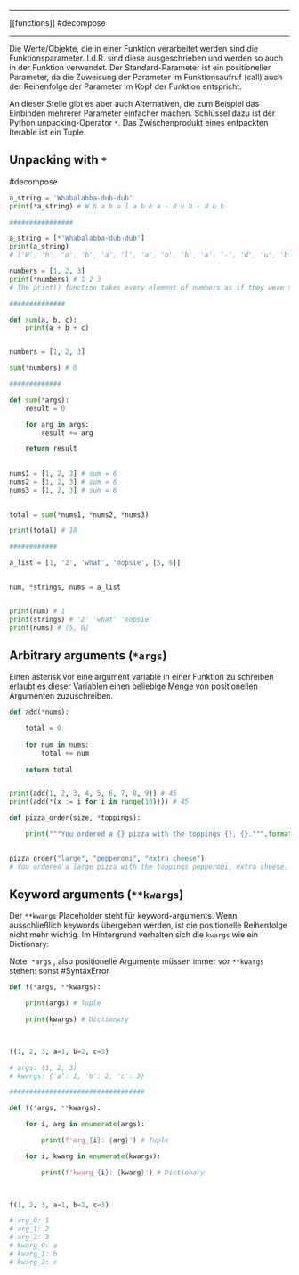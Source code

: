 ___
[[functions]]
#decompose
___
Die Werte/Objekte, die in einer Funktion verarbeitet werden sind die Funktionsparameter. 
I.d.R. sind diese ausgeschrieben und werden so auch in der Funktion verwendet.
Der Standard-Parameter ist ein positioneller Parameter, da die Zuweisung der Parameter im Funktionsaufruf (call) auch der Reihenfolge der Parameter im Kopf der Funktion entspricht.

An dieser Stelle gibt es aber auch Alternativen, die zum Beispiel das Einbinden mehrerer Parameter einfacher machen. Schlüssel dazu ist der Python unpacking-Operator `*`. Das Zwischenprodukt eines entpackten Iterable ist ein Tuple.

## Unpacking with `*`
#decompose 
```python
a_string = 'Whabalabba-dub-dub'
print(*a_string) # W h a b a l a b b a - d u b - d u b

################ 

a_string = [*'Whabalabba-dub-dub']
print(a_string)
# ['W', 'h', 'a', 'b', 'a', 'l', 'a', 'b', 'b', 'a', '-', 'd', 'u', 'b', '-', 'd', 'u', 'b']
```

```python
numbers = [1, 2, 3]
print(*numbers) # 1 2 3
# The print() function takes every element of numbers as if they were single arguments

##############

def sum(a, b, c):
	print(a + b + c)


numbers = [1, 2, 3]

sum(*numbers) # 6

#############

def sum(*args):
    result = 0

    for arg in args:
        result += arg

    return result
  
  
nums1 = [1, 2, 3] # sum = 6
nums2 = [1, 2, 3] # sum = 6
nums3 = [1, 2, 3] # sum = 6

  
total = sum(*nums1, *nums2, *nums3)

print(total) # 18

############

a_list = [1, '2', 'what', 'oopsie', [5, 6]]
  

num, *strings, nums = a_list


print(num) # 1
print(strings) # '2' 'what' 'oopsie'
print(nums) # [5, 6]
```

## Arbitrary arguments (`*args`)
Einen asterisk vor eine argument variable in einer Funktion zu schreiben erlaubt es dieser Variablen einen beliebige Menge von positionellen Argumenten zuzuschreiben.

```python
def add(*nums):

	total = 0
	
	for num in nums:
		total += num
		
	return total


print(add(1, 2, 3, 4, 5, 6, 7, 8, 9)) # 45
print(add(*(x := i for i in range(10)))) # 45
```

```python
def pizza_order(size, *toppings):

    print("""You ordered a {} pizza with the toppings {}, {}.""".format(size, *toppings))

  
pizza_order("large", "pepperoni", "extra cheese")
# You ordered a large pizza with the toppings pepperoni, extra cheese.
```

## Keyword arguments (`**kwargs`)

Der `**kwargs` Placeholder steht für keyword-arguments. Wenn ausschließlich keywords übergeben werden, ist die positionelle Reihenfolge nicht mehr  wichtig. Im Hintergrund verhalten sich die `kwargs` wie ein Dictionary:

Note: `*args` , also positionelle Argumente müssen immer vor `**kwargs` stehen: sonst #SyntaxError 

```python
def f(*args, **kwargs):

    print(args) # Tuple

    print(kwargs) # Dictionary

  

f(1, 2, 3, a=1, b=2, c=3)

# args: (1, 2, 3)
# kwargs: {'a': 1, 'b': 2, 'c': 3}

##################################

def f(*args, **kwargs):

    for i, arg in enumerate(args):

        print(f'arg_{i}: {arg}') # Tuple

    for i, kwarg in enumerate(kwargs):

        print(f'kwarg_{i}: {kwarg}') # Dictionary

  

f(1, 2, 3, a=1, b=2, c=3)

# arg_0: 1
# arg_1: 2
# arg_2: 3
# kwarg_0: a
# kwarg_1: b
# kwarg_2: c
```